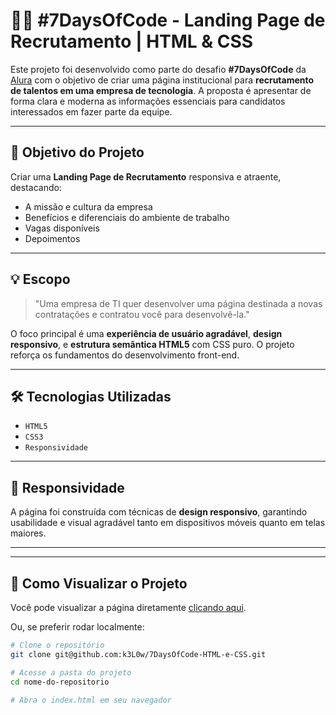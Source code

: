 # 👨‍💻 #7DaysOfCode - Landing Page de Recrutamento | HTML & CSS

Este projeto foi desenvolvido como parte do desafio **#7DaysOfCode** da [Alura](https://www.alura.com.br/) com o objetivo de criar uma página institucional para **recrutamento de talentos em uma empresa de tecnologia**. A proposta é apresentar de forma clara e moderna as informações essenciais para candidatos interessados em fazer parte da equipe.

---

## 🚀 Objetivo do Projeto

Criar uma **Landing Page de Recrutamento** responsiva e atraente, destacando:

- A missão e cultura da empresa
- Benefícios e diferenciais do ambiente de trabalho
- Vagas disponíveis
- Depoimentos


---

## 💡 Escopo

> "Uma empresa de TI quer desenvolver uma página destinada a novas contratações e contratou você para desenvolvê-la."

O foco principal é uma **experiência de usuário agradável**, **design responsivo**, e **estrutura semântica HTML5** com CSS puro. O projeto reforça os fundamentos do desenvolvimento front-end.

---

## 🛠️ Tecnologias Utilizadas

- `HTML5`
- `CSS3`
- `Responsividade`

---

## 📱 Responsividade

A página foi construída com técnicas de **design responsivo**, garantindo usabilidade e visual agradável tanto em dispositivos móveis quanto em telas maiores.

---


---

## 🧪 Como Visualizar o Projeto

Você pode visualizar a página diretamente [clicando aqui](https://lnkd.in/dzMnFkEK).

Ou, se preferir rodar localmente:

```bash
# Clone o repositório
git clone git@github.com:k3L0w/7DaysOfCode-HTML-e-CSS.git

# Acesse a pasta do projeto
cd nome-do-repositorio

# Abra o index.html em seu navegador

